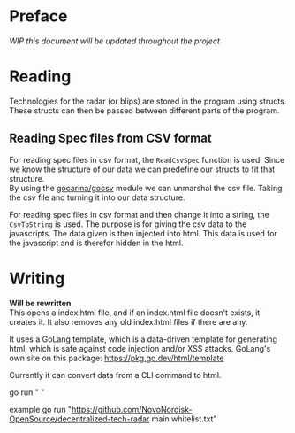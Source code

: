 # Preface
*WIP this document will be updated throughout the project*

# Reading
Technologies for the radar (or blips) are stored in the program using structs. These structs can then be passed between different parts of the program.

## Reading Spec files from CSV format
For reading spec files in csv format, the `ReadCsvSpec` function is used. Since we know the structure of our data we can predefine our structs to fit that structure.  
By using the [gocarina/gocsv](https://github.com/gocarina/gocsv) module we can  unmarshal the csv file. Taking the csv file and turning it into our data structure.

For reading spec files in csv format and then change it into a string, the `CsvToString` is used. The purpose is for giving the csv data to the javascripts. The data given is then injected into html. This data is used for the javascript and is therefor hidden in the html.

# Writing
**Will be rewritten**  
This opens a index.html file, and if an index.html file doesn't exists, it creates it. It also removes any old index.html files if there are any.  

It uses a GoLang template, which is a data-driven template for generating html,
which is safe against code injection and/or XSS attacks.
GoLang's own site on this package: https://pkg.go.dev/html/template

Currently it can convert data from a CLI command to html.

go run "<Url> <branch> <filepath>"

example 
go run "https://github.com/NovoNordisk-OpenSource/decentralized-tech-radar main whitelist.txt"